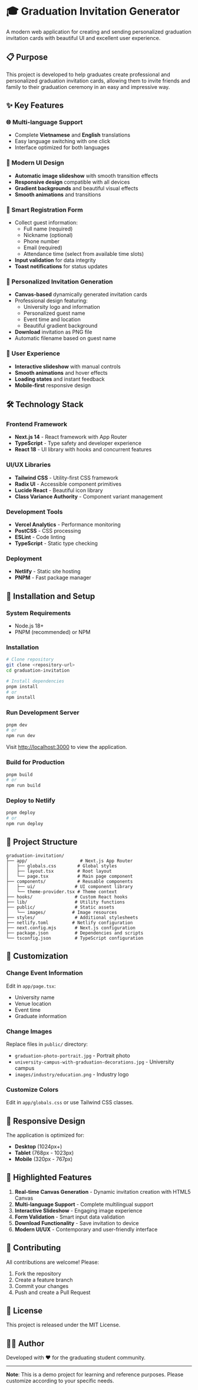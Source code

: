 # 🎓 Graduation Invitation Generator

A modern web application for creating and sending personalized graduation invitation cards with beautiful UI and excellent user experience.

## 📋 Purpose

This project is developed to help graduates create professional and personalized graduation invitation cards, allowing them to invite friends and family to their graduation ceremony in an easy and impressive way.

## ✨ Key Features

### 🌐 Multi-language Support
- Complete **Vietnamese** and **English** translations
- Easy language switching with one click
- Interface optimized for both languages

### 🎨 Modern UI Design
- **Automatic image slideshow** with smooth transition effects
- **Responsive design** compatible with all devices
- **Gradient backgrounds** and beautiful visual effects
- **Smooth animations** and transitions

### 📝 Smart Registration Form
- Collect guest information:
  - Full name (required)
  - Nickname (optional)
  - Phone number
  - Email (required)
  - Attendance time (select from available time slots)
- **Input validation** for data integrity
- **Toast notifications** for status updates

### 🎫 Personalized Invitation Generation
- **Canvas-based** dynamically generated invitation cards
- Professional design featuring:
  - University logo and information
  - Personalized guest name
  - Event time and location
  - Beautiful gradient background
- **Download** invitation as PNG file
- Automatic filename based on guest name

### 🎯 User Experience
- **Interactive slideshow** with manual controls
- **Smooth animations** and hover effects
- **Loading states** and instant feedback
- **Mobile-first** responsive design

## 🛠️ Technology Stack

### Frontend Framework
- **Next.js 14** - React framework with App Router
- **TypeScript** - Type safety and developer experience
- **React 18** - UI library with hooks and concurrent features

### UI/UX Libraries
- **Tailwind CSS** - Utility-first CSS framework
- **Radix UI** - Accessible component primitives
- **Lucide React** - Beautiful icon library
- **Class Variance Authority** - Component variant management

### Development Tools
- **Vercel Analytics** - Performance monitoring
- **PostCSS** - CSS processing
- **ESLint** - Code linting
- **TypeScript** - Static type checking

### Deployment
- **Netlify** - Static site hosting
- **PNPM** - Fast package manager

## 🚀 Installation and Setup

### System Requirements
- Node.js 18+ 
- PNPM (recommended) or NPM

### Installation
```bash
# Clone repository
git clone <repository-url>
cd graduation-invitation

# Install dependencies
pnpm install
# or
npm install
```

### Run Development Server
```bash
pnpm dev
# or
npm run dev
```

Visit [http://localhost:3000](http://localhost:3000) to view the application.

### Build for Production
```bash
pnpm build
# or
npm run build
```

### Deploy to Netlify
```bash
pnpm deploy
# or
npm run deploy
```

## 📁 Project Structure

```
graduation-invitation/
├── app/                    # Next.js App Router
│   ├── globals.css        # Global styles
│   ├── layout.tsx         # Root layout
│   └── page.tsx           # Main page component
├── components/            # Reusable components
│   ├── ui/               # UI component library
│   └── theme-provider.tsx # Theme context
├── hooks/                # Custom React hooks
├── lib/                  # Utility functions
├── public/               # Static assets
│   └── images/          # Image resources
├── styles/               # Additional stylesheets
├── netlify.toml         # Netlify configuration
├── next.config.mjs       # Next.js configuration
├── package.json          # Dependencies and scripts
└── tsconfig.json         # TypeScript configuration
```

## 🎨 Customization

### Change Event Information
Edit in `app/page.tsx`:
- University name
- Venue location
- Event time
- Graduate information

### Change Images
Replace files in `public/` directory:
- `graduation-photo-portrait.jpg` - Portrait photo
- `university-campus-with-graduation-decorations.jpg` - University campus
- `images/industry/education.png` - Industry logo

### Customize Colors
Edit in `app/globals.css` or use Tailwind CSS classes.

## 📱 Responsive Design

The application is optimized for:
- **Desktop** (1024px+)
- **Tablet** (768px - 1023px)  
- **Mobile** (320px - 767px)

## 🌟 Highlighted Features

1. **Real-time Canvas Generation** - Dynamic invitation creation with HTML5 Canvas
2. **Multi-language Support** - Complete multilingual support
3. **Interactive Slideshow** - Engaging image experience
4. **Form Validation** - Smart input data validation
5. **Download Functionality** - Save invitation to device
6. **Modern UI/UX** - Contemporary and user-friendly interface

## 🤝 Contributing

All contributions are welcome! Please:
1. Fork the repository
2. Create a feature branch
3. Commit your changes
4. Push and create a Pull Request

## 📄 License

This project is released under the MIT License.

## 👨‍💻 Author

Developed with ❤️ for the graduating student community.

---

**Note**: This is a demo project for learning and reference purposes. Please customize according to your specific needs.
